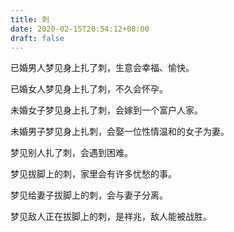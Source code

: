 ```yaml
---
title: 刺
date: 2020-02-15T20:54:12+08:00
draft: false
---
```


已婚男人梦见身上扎了刺，生意会幸福、愉快。


已婚女人梦见身上扎了刺，不久会怀孕。


未婚女子梦见身上扎了刺，会嫁到一个富户人家。


未婚男子梦见身上扎刺，会娶一位性情温和的女子为妻。


梦见别人扎了刺，会遇到困难。


梦见拔脚上的刺，家里会有许多忧愁的事。


梦见给妻子拔脚上的刺，会与妻子分离。


梦见敌人正在拔脚上的刺，是祥兆，敌人能被战胜。
